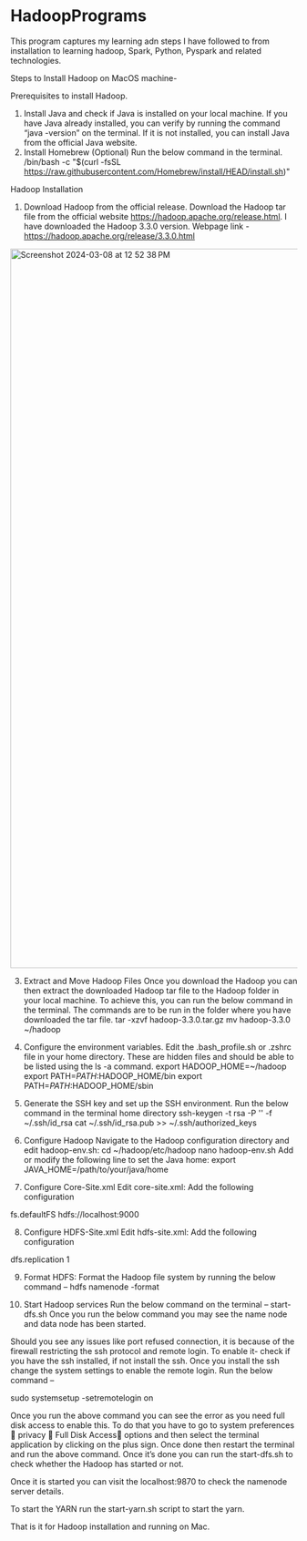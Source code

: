 # HadoopPrograms
This program captures my learning adn steps I have followed to from installation to learning hadoop, Spark, Python, Pyspark and related technologies.

Steps to Install Hadoop on MacOS machine-

Prerequisites to install Hadoop.
1.	Install Java and check if Java is installed on your local machine. 
If you have Java already installed, you can verify by running the command “java -version” on the terminal.
If it is not installed, you can install Java from the official Java website.
2.	Install Homebrew (Optional) 
Run the below command in the terminal. 
/bin/bash -c "$(curl -fsSL https://raw.githubusercontent.com/Homebrew/install/HEAD/install.sh)"

Hadoop Installation 
1.	Download Hadoop from the official release. 
Download the Hadoop tar file from the official website https://hadoop.apache.org/release.html. I have downloaded the Hadoop 3.3.0 version. 
Webpage link - https://hadoop.apache.org/release/3.3.0.html
<img width="1263" alt="Screenshot 2024-03-08 at 12 52 38 PM" src="https://github.com/saraswatdinesh/HadoopPrograms/assets/15999834/125b2934-66cf-4dd5-a981-7c22793c9a17">

 
3.	Extract and Move Hadoop Files
Once you download the Hadoop you can then extract the downloaded Hadoop tar file to the Hadoop folder in your local machine. To achieve this, you can run the below command in the terminal.
The commands are to be run in the folder where you have downloaded the tar file.
tar -xzvf hadoop-3.3.0.tar.gz
mv hadoop-3.3.0 ~/hadoop 
4.	Configure the environment variables. 
Edit the .bash_profile.sh or .zshrc file in your home directory. These are hidden files and should be able to be listed using the ls -a command.
export HADOOP_HOME=~/hadoop
export PATH=$PATH:$HADOOP_HOME/bin
export PATH=$PATH:$HADOOP_HOME/sbin

5.	Generate the SSH key and set up the SSH environment. 
Run the below command in the terminal home directory
ssh-keygen -t rsa -P '' -f ~/.ssh/id_rsa
cat ~/.ssh/id_rsa.pub >> ~/.ssh/authorized_keys
6.	Configure Hadoop
Navigate to the Hadoop configuration directory and edit hadoop-env.sh:
cd ~/hadoop/etc/hadoop
nano hadoop-env.sh
Add or modify the following line to set the Java home:
export JAVA_HOME=/path/to/your/java/home

7.	Configure Core-Site.xml
Edit core-site.xml: Add the following configuration
<configuration>
    <property>
        <name>fs.defaultFS</name>
        <value>hdfs://localhost:9000</value>
    </property>
</configuration>

8.	  Configure HDFS-Site.xml
Edit hdfs-site.xml: Add the following configuration
<configuration>
    <property>
        <name>dfs.replication</name>
        <value>1</value>
    </property>
</configuration>

9.	Format HDFS:
Format the Hadoop file system  by running the below command –
hdfs namenode -format

10.	Start Hadoop services 
Run the below command on the terminal – 
start-dfs.sh
Once you run the below command you may see the name node and data node has been started.

Should you see any issues like port refused connection, it is because of the firewall restricting the ssh protocol and remote login. To enable it- check if you have the ssh installed, if not install the ssh. 
Once you install the ssh change the system settings to enable the remote login. 
Run the below command – 

sudo systemsetup -setremotelogin on

Once you run the above command you can see the error as you need full disk access to enable this. To do that you have to go to system preferences  privacy  Full Disk Access options and then select the terminal application by clicking on the plus sign.
Once done then restart the terminal and run the above command. Once it’s done you can run the start-dfs.sh to check whether the Hadoop has started or not. 

Once it is started you can visit the localhost:9870 to check the namenode server details. 

To start the YARN run the start-yarn.sh script to start the yarn.

That is it for Hadoop installation and running on Mac.



